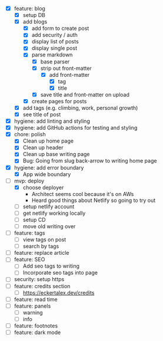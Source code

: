 - [x] feature: blog
  - [x] setup DB
  - [x] add blogs
    - [x] add form to create post
    - [x] add security / auth
    - [x] display list of posts
    - [x] display single post
    - [x] parse markdown
      - [x] base parser
      - [x] strip out front-matter
        - [x] add front-matter
          - [x] tag
          - [x] title
      - [x] save title and front-matter on upload
    - [x] create pages for posts
  - [x] add tags (e.g. climbing, work, personal growth)
  - [x] see title of post
- [x] hygiene: add linting and styling
- [x] hygiene: add GitHub actions for testing and styling
- [x] chore: polish
  - [x] Clean up home page
  - [x] Clean up header
  - [x] Clean up base writing page
  - [x] Bug: Going from slug back-arrow to writing home page
- [x] hygiene: add error boundary
  - [x] App wide boundary
- [ ] mvp: deploy
  - [x] choose deployer
    - Architect seems cool because it's on AWs
    - Heard good things about Netlify so going to try out
  - [ ] setup netlify account
  - [ ] get netlify working locally
  - [ ] setup CD
  - [ ] move old writing over
- [ ] feature: tags
  - [ ] view tags on post
  - [ ] search by tags
- [ ] feature: replace article
- [ ] feature: SEO
  - [ ] Add seo tags to writing
  - [ ] Incorporate seo tags into page
- [ ] security: setup https
- [ ] feature: credits section
  - [ ] https://eckertalex.dev/credits
- [ ] feature: read time
- [ ] feature: panels
  - [ ] warning
  - [ ] info
- [ ] feature: footnotes
- [ ] feature: dark mode